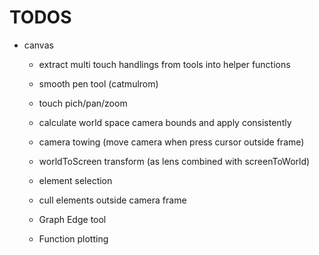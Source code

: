 # TODOS

* canvas
	* extract multi touch handlings from tools into helper functions
	* smooth pen tool (catmulrom)
	* touch pich/pan/zoom
	* calculate world space camera bounds and apply consistently
	* camera towing (move camera when press cursor outside frame)
	* worldToScreen transform (as lens combined with screenToWorld)

	* element selection
	* cull elements outside camera frame

	* Graph Edge tool
	* Function plotting
